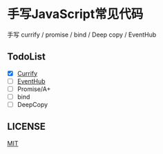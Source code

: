 # 手写JavaScript常见代码
手写 currify / promise / bind / Deep copy / EventHub

## TodoList
* [x] [Currify](https://github.com/ylzon/handwriting-javascript/blob/master/src/currify/index.js)
* [ ] [EventHub](https://github.com/ylzon/handwriting-javascript/blob/master/src/event-bus/index.js)
* [ ] Promise/A+
* [ ] bind
* [ ] DeepCopy

## LICENSE
[MIT](LICENSE)


